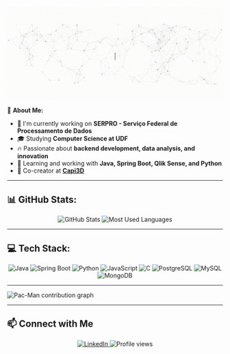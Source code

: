 <p align="center">
  <img src="https://github.com/jhenriquedsm/jhenriquedsm/raw/main/assets/github.gif" width="650" alt="Hi, I'm José Henrique 👋 I'm a 🚀 Java developer 🚀 Fuelled by technology, driven by innovation ⚙️✨">
</p>



🎯 **About Me:**  
- 💼 I'm currently working on **SERPRO - Serviço Federal de Processamento de Dados**  
- 🎓 Studying **Computer Science at UDF**  
- 🔥 Passionate about **backend development, data analysis, and innovation**  
- 🚀 Learning and working with **Java, Spring Boot, Qlik Sense, and Python**
- 🧠 Co-creator at [**Capi3D**](https://capi3d.com.br/)

---

## 📊 GitHub Stats:
<div align="center">
  <img src="https://github-readme-stats.vercel.app/api?username=jhenriquedsm&hide_title=false&hide_rank=false&show_icons=true&include_all_commits=true&count_private=false&disable_animations=false&theme=vision-friendly-dark&locale=en&hide_border=false" height="150" alt="GitHub Stats"  />
  <img src="https://github-readme-stats.vercel.app/api/top-langs?username=jhenriquedsm&locale=en&hide_title=false&layout=compact&card_width=320&langs_count=5&theme=vision-friendly-dark&hide_border=false" height="150" alt="Most Used Languages"  />
</div>

---

## 💻 Tech Stack:
<div align="center">
  <img src="https://cdn.jsdelivr.net/gh/devicons/devicon/icons/java/java-original.svg" height="40" alt="Java"  />
  <img src="https://cdn.jsdelivr.net/gh/devicons/devicon/icons/spring/spring-original.svg" height="40" alt="Spring Boot"  />
  <img src="https://cdn.jsdelivr.net/gh/devicons/devicon/icons/python/python-original.svg" height="40" alt="Python"  />
  <img src="https://cdn.jsdelivr.net/gh/devicons/devicon/icons/javascript/javascript-original.svg" height="40" alt="JavaScript"  />
  <img src="https://cdn.jsdelivr.net/gh/devicons/devicon/icons/c/c-original.svg" height="40" alt="C"  />
  <img src="https://cdn.jsdelivr.net/gh/devicons/devicon/icons/postgresql/postgresql-original.svg" height="40" alt="PostgreSQL"  />
  <img src="https://cdn.jsdelivr.net/gh/devicons/devicon/icons/mysql/mysql-original.svg" height="40" alt="MySQL"  />
  <img src="https://cdn.jsdelivr.net/gh/devicons/devicon/icons/mongodb/mongodb-original.svg" height="40" alt="MongoDB"  />
</div>

---
<picture>
  <source media="(prefers-color-scheme: dark)" srcset="https://raw.githubusercontent.com/jhenriquedsm/jhenriquedsm/output/pacman-contribution-graph-dark.svg">
  <img alt="Pac-Man contribution graph" src="https://raw.githubusercontent.com/jhenriquedsm/jhenriquedsm/output/pacman-contribution-graph.svg">
</picture>

---

## 📫 Connect with Me
<p align="center">
  <a href="https://linkedin.com/in/jhenriquedsm" target="_blank">
    <img src="https://img.shields.io/badge/LinkedIn-%230077B5.svg?logo=linkedin&logoColor=white" alt="LinkedIn"/>
  </a>
  <img src="https://komarev.com/ghpvc/?username=jhenriquedsm&style=flat-square&color=blue" alt="Profile views"/>
</p>
